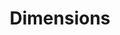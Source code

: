 ---
bigquery: https://console.cloud.google.com/bigquery?p=covid-19-dimensions-ai&page=table&d=data&t=publications
contributors: Digital Science, https://www.digital-science.com/
cost: Free for personal, non-commercial use.
description: Dimensions contains more than 100 million publications, ranging from
  articles published in scholarly journals, books and book chapters, to preprints
  and conference proceedings. All publications are contextualized with linked data
  sets, funding, publications, patents, clinical trials, and policy documents. You
  can also view associated categories, funders, institutions, and researcher profiles.
documentation: https://docs.dimensions.ai/bigquery/index.html
last_edit: Mon, 04 Apr 2022 19:04:00 GMT
location: https://www.dimensions.ai/products/free/
maintained_by: Digital Science, https://www.digital-science.com/
schema_fields: '[''license'', ''funding_details'', ''patent_ids'', ''pmcid'', ''parent_id'',
  ''clinical_trial_ids'', ''publication_date'', ''legal_status'', ''research_orgs'',
  ''ipcr'', ''grant_number'', ''category_uoa'', ''current_assignee_countries'', ''research_org_countries'',
  ''source_id'', ''original_assignee_orgs'', ''altmetrics'', ''id'', ''granted_date'',
  ''family_members_ids'', ''research_org_country_names'', ''family_count'', ''mesh_headings'',
  ''citations'', ''category_icrp_cso'', ''associated_publication_arxiv_id'', ''status'',
  ''expiration_date'', ''title'', ''funding_cad'', ''book_title'', ''funder_org_cities'',
  ''concepts'', ''funding_cny'', ''email_address'', ''funding_usd'', ''resulting_publication_ids'',
  ''brief_title'', ''metrics'', ''pmid'', ''date_online'', ''application_number'',
  ''research_org_state_names'', ''funding_aud'', ''phase'', ''labels'', ''pages'',
  ''registry'', ''category_rcdc'', ''filing_year'', ''start_date'', ''editors'', ''proceedings_title'',
  ''date_imported_gbq'', ''date_normal'', ''original_assignee_countries'', ''acronym'',
  ''foa_number'', ''researcher_ids'', ''end_date'', ''filing_date'', ''conditions'',
  ''category_bra'', ''inventor_names'', ''supporting_grant_ids'', ''funder_org_acronyms'',
  ''open_access_categories_v2'', ''research_org_cities'', ''associated_publication_id'',
  ''description'', ''external_ids'', ''journal'', ''associated_publication_doi'',
  ''current_assignee'', ''legal_events'', ''family_id'', ''category_for'', ''open_access_categories'',
  ''associated_publication_pmid'', ''start_year'', ''authors'', ''research_org_state_codes'',
  ''jurisdiction'', ''funding_amount'', ''original_abstract'', ''issue'', ''priority_date'',
  ''assignee_countries'', ''cpc'', ''funding_currency'', ''repository_name'', ''kind'',
  ''active_years'', ''linkout'', ''reference_ids'', ''categories'', ''links'', ''conference'',
  ''eisbn'', ''publication_ids'', ''name'', ''subtitles'', ''funder_org_state_codes'',
  ''category_hra'', ''funder_org'', ''investigators'', ''funder_countries'', ''expiration_year'',
  ''organisation_details'', ''language'', ''abstract'', ''address'', ''associated_grant_ids'',
  ''funding_nzd'', ''citation_string'', ''created_date'', ''acknowledgements'', ''publisher'',
  ''embargo_date'', ''date_print'', ''cited_by_ids'', ''interventions'', ''journal_lists'',
  ''end_year'', ''publication_year'', ''isbn'', ''mesh_terms'', ''arxiv_id'', ''priority_year'',
  ''research_org_city_names'', ''acronyms'', ''assignee_orgs'', ''current_assignee_orgs'',
  ''original_assignee'', ''date_inserted'', ''types'', ''citations_count'', ''category_sdg'',
  ''funder_orgs'', ''original_title'', ''type'', ''funding_gbp'', ''funder_org_countries'',
  ''funding_chf'', ''wikipedia_url'', ''granted_year'', ''year'', ''category_icrp_ct'',
  ''volume'', ''repository_id'', ''funding_eur'', ''gender'', ''category_hrcs_rac'',
  ''resulting_publication_doi'', ''funding_jpy'', ''category_hrcs_hc'', ''relationships'',
  ''repository_url'', ''aliases'', ''date_modified'', ''established'', ''filing_status'',
  ''book_series_title'', ''doi'', ''date'']'
shortname: dimensions
tags:
- scholarly literature
- patents
- funding
- clinical trials
- academic profiles
terms_of_use: 'Use of both the Dimensions COVID-19 dataset and full Dimensions dataset
  are subject to the Dimensions Terms of use: https://www.dimensions.ai/policies-terms-legal '
title: Dimensions
uuid: dcff88bd-fe6b-4fdb-8159-809bf9d7bc1c
---